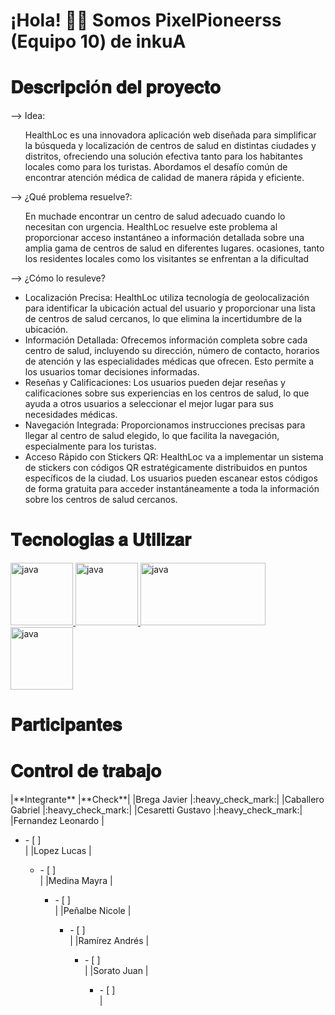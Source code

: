# ¡Hola! 👋🏻 Somos PixelPioneerss (Equipo 10) de inkuA
<h1> 𝐃𝐞𝐬𝐜𝐫𝐢𝐩𝐜𝐢ó𝐧 𝐝𝐞𝐥 𝐩𝐫𝐨𝐲𝐞𝐜𝐭𝐨 </h1>
--> Idea: 
<ul>
HealthLoc es una innovadora aplicación web diseñada para simplificar la búsqueda y localización de centros de salud en distintas ciudades y distritos, ofreciendo una solución efectiva tanto para los habitantes locales como para los turistas. Abordamos el desafío común de encontrar atención médica de calidad de manera rápida y eficiente.
</ul>
--> ¿Qué problema resuelve?:
<ul>
En muchade encontrar un centro de salud adecuado cuando lo necesitan con urgencia. HealthLoc resuelve este problema al proporcionar acceso instantáneo a información detallada sobre una amplia gama de centros de salud en diferentes lugares. ocasiones, tanto los residentes locales como los visitantes se enfrentan a la dificultad
</ul>
--> ¿Cómo lo resuleve?
<ul>
  <li>Localización Precisa: HealthLoc utiliza tecnología de geolocalización para identificar la ubicación actual del usuario y proporcionar una lista de centros de salud cercanos, lo que elimina la incertidumbre de la ubicación.</li>
  <li>Información Detallada: Ofrecemos información completa sobre cada centro de salud, incluyendo su dirección, número de contacto, horarios de atención y las especialidades médicas que ofrecen. Esto permite a los usuarios tomar decisiones informadas.</li>
  <li>Reseñas y Calificaciones: Los usuarios pueden dejar reseñas y calificaciones sobre sus experiencias en los centros de salud, lo que ayuda a otros usuarios a seleccionar el mejor lugar para sus necesidades médicas.</li>
  <li>Navegación Integrada: Proporcionamos instrucciones precisas para llegar al centro de salud elegido, lo que facilita la navegación, especialmente para los turistas.</li>
  <li>Acceso Rápido con Stickers QR: HealthLoc va a implementar un sistema de stickers con códigos QR estratégicamente distribuidos en puntos específicos de la ciudad. Los usuarios pueden escanear estos códigos de forma gratuita para acceder instantáneamente a toda la información sobre los centros de salud cercanos.</li>
</ul>

<h1> 𝐓𝐞𝐜𝐧𝐨𝐥𝐨𝐠𝐢𝐚𝐬 𝐚 𝐔𝐭𝐢𝐥𝐢𝐳𝐚𝐫</h1>
 <a href="https://lenguajejs.com" target="_blank" rel="noreferrer">
            <img src="https://cdn.icon-icons.com/icons2/2107/PNG/512/file_type_js_official_icon_130509.png" alt="java" width="100" height="100"/>
        </a>
        <a href="https://nodejs.org/es" target="_blank" rel="noreferrer">
            <img src="https://cdn.icon-icons.com/icons2/2107/PNG/512/file_type_node_icon_130301.png" alt="java" width="100" height="100"/>
        </a>
        <a href="https://www.mysql.com/" target="_blank" rel="noreferrer">
            <img src="https://cdn.icon-icons.com/icons2/2699/PNG/512/mysql_official_logo_icon_169938.png" alt="java" width="200" height="100"/>
        </a>
        <a href="https://www.google.com/" target="_blank" rel="noreferrer">
            <img src="https://cdn.icon-icons.com/icons2/2631/PNG/512/google_maps_new_logo_icon_159147.png" alt="java" width="100" height="100"/>
        </a>
 <h1>𝐏𝐚𝐫𝐭𝐢𝐜𝐢𝐩𝐚𝐧𝐭𝐞𝐬</h1>

<h1>𝐂𝐨𝐧𝐭𝐫𝐨𝐥 𝐝𝐞 𝐭𝐫𝐚𝐛𝐚𝐣𝐨</h1>
|**Integrante**     |**Check**|
|Brega Javier       |:heavy_check_mark:|
|Caballero Gabriel  |:heavy_check_mark:|
|Cesaretti Gustavo  |:heavy_check_mark:|
|Fernandez Leonardo |<ul><li>- [ ] </li>|
|Lopez Lucas        |<ul><li>- [ ] </li>| 
|Medina Mayra       |<ul><li>- [ ] </li>|  
|Peñalbe Nicole     |<ul><li>- [ ] </li>|  
|Ramírez Andrés     |<ul><li>- [ ] </li>|
|Sorato Juan        |<ul><li>- [ ] </li>|


